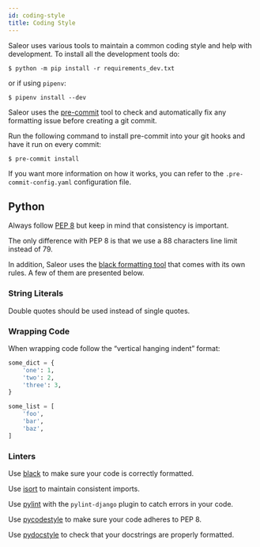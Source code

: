 ```yaml
---
id: coding-style
title: Coding Style
---
```


Saleor uses various tools to maintain a common coding style and help with development. To install all the development tools do:

```shell-session
$ python -m pip install -r requirements_dev.txt
```

or if using `pipenv`:

```shell-session
$ pipenv install --dev
```

Saleor uses the [pre-commit](https://pre-commit.com/#install) tool to check and automatically fix any formatting issue before creating a git commit.

Run the following command to install pre-commit into your git hooks and have it run on every commit:

```shell-session
$ pre-commit install
```

If you want more information on how it works, you can refer to the `.pre-commit-config.yaml` configuration file.

## Python

Always follow [PEP 8](https://www.python.org/dev/peps/pep-0008/) but keep in mind that consistency is important.

The only difference with PEP 8 is that we use a 88 characters line limit instead of 79.

In addition, Saleor uses the [black formatting tool](https://github.com/python/black) that comes with its own rules. A few of them are presented below.


### String Literals

Double quotes should be used instead of single quotes.


### Wrapping Code

When wrapping code follow the “vertical hanging indent” format:

```python
some_dict = {
    'one': 1,
    'two': 2,
    'three': 3,
}
```

```python
some_list = [
    'foo',
    'bar',
    'baz',
]
```


### Linters

Use [black](https://github.com/python/black/) to make sure your code is correctly formatted.

Use [isort](https://github.com/timothycrosley/isort) to maintain consistent imports.

Use [pylint](https://www.pylint.org/) with the `pylint-django` plugin to catch errors in your code.

Use [pycodestyle](http://pycodestyle.pycqa.org/en/latest/) to make sure your code adheres to PEP 8.

Use [pydocstyle](http://pydocstyle.pycqa.org/en/latest/) to check that your docstrings are properly formatted.